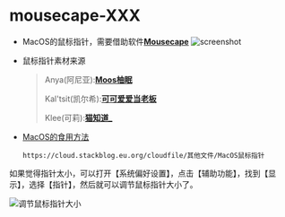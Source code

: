 # mousecape-XXX
- MacOS的鼠标指针，需要借助软件[**Mousecape**](https://github.com/alexzielenski/Mousecape)
  ![screenshot](https://cdn.jsdelivr.net/gh/Uyukisan/mousecape-Anya/screenshot.png)

- 鼠标指针素材来源

  > Anya(阿尼亚):[**Moos柚眠**](https://b23.tv/XW5HuwU)
  >
  > Kal'tsit(凯尔希):[**可可爱爱当老板**](https://b23.tv/01zSUnc)
  >
  > Klee(可莉):[**猫知道_**](https://b23.tv/37VU1F5)

- [MacOS的食用方法](https://cloud.stackblog.eu.org/cloudfile/其他文件/MacOS鼠标指针)

  ```
  https://cloud.stackblog.eu.org/cloudfile/其他文件/MacOS鼠标指针
  ```

如果觉得指针太小，可以打开【系统偏好设置】，点击【辅助功能】，找到【显示】，选择【指针】，然后就可以调节鼠标指针大小了。

![调节鼠标指针大小](https://onericetwowine.coding.net/p/Onerice/d/Onerice/git/raw/master/Onerice/other/img/调节指针大小.png)
